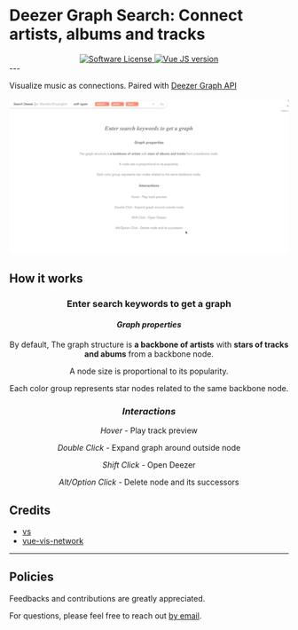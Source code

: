 # Deezer Graph Search: Connect artists, albums and tracks

<div align="center">
    <a href="LICENSE">
        <img src="https://img.shields.io/badge/license-MIT-brightgreen.svg?" alt="Software License" />
    </a>
    <a href="Vue">
        <img src="https://img.shields.io/badge/vue-3.2.13-green.svg" alt="Vue JS version" />
    </a>
</div>
---

Visualize music as connections. Paired with [Deezer Graph API](https://github.com/tdambrin/deezer-graph)

<img src="./doc/assets/Deezer%20Graph%20Demo%20(Saturn%20SZA).gif" style="border-radius: 5px" align="center">

## How it works

<div align="center">
    <h3>Enter search keywords to get a graph</h3>
    <h4><i>Graph properties</i></h3>
    <p>
        By default, The graph structure is <b>a backbone of artists</b>
        <span v-show="this.starTypes"> with <b>stars of tracks and abums</b> from a backbone node.</span>
    </p>
    <p>A node size is proportional to its popularity.</p>
    <p>Each color group represents star nodes related to the same backbone node.</p>
    <h3><i>Interactions</i></h3>
    <p>
        <i v-show="!isMobile">Hover - </i>
        Play track preview
    </p>
    <p><i>Double Click - </i>Expand graph around outside node</p>
    <p><i>Shift Click - </i>Open Deezer</p>
    <p><i>Alt/Option Click - </i>Delete node and its successors</p>
</div>

## Credits

- [vs](https://github.com/anvaka/vs)
- [vue-vis-network](https://github.com/r3code/vue-vis-network)

---

## Policies
Feedbacks and contributions are greatly appreciated.

For questions, please feel free to reach out [by email](mailto:thomas.dambrin@gmail.com?subject=[GitHub]%20Deezer%20Graph%20UI).